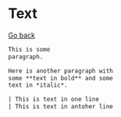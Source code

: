 # Text

[Go back](..)

```rest
This is some
paragraph.

Here is another paragraph with
some **text in bold** and some
text in *italic*.

| This is text in one line
| This is text in antoher line
```